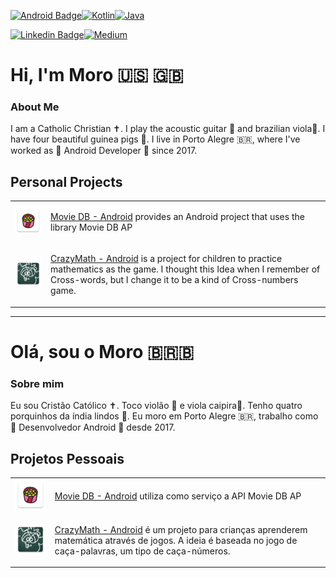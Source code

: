 [![Android Badge](https://img.shields.io/badge/Android-3DDC84?style=for-the-badge&logo=android&logoColor=white)](https://www.android.com/)[![Kotlin](https://img.shields.io/badge/Kotlin-0095D5?&style=for-the-badge&logo=kotlin&logoColor=white)](https://kotlinlang.org/)[![Java](https://img.shields.io/badge/Java-ED8B00?style=for-the-badge&logo=java&logoColor=white)](https://www.java.com/en/)


[![Linkedin Badge](https://img.shields.io/badge/-LinkedIn-blue?style=flat-square&logo=Linkedin&logoColor=white)](https://www.linkedin.com/in/gabrielbronzattimoro15031994/)[![Medium](https://img.shields.io/badge/Medium-12100E?style=for-the-badge&logo=medium&logoColor=white)](https://medium.com/@gabrielbronzattimoro.es)

# Hi, I'm Moro 🇺🇸 🇬🇧

### About Me

I am a Catholic Christian ✝️. I play the acoustic guitar 🎸 and brazilian viola🎻. I have four beautiful guinea pigs 🐷.
I live in Porto Alegre 🇧🇷, where I've worked as 🤖 Android Developer 💚 since 2017.

## Personal Projects

<table style="overflow-x:auto;">
  <tr>
    <td>
      <a href="https://github.com/gabrielbmoro/MovieDB-Android">
        <img style="width: 100%;height: auto;" src="img/movie-db-android-icon.png">
      </a>
    </td>
    <td>
      <p>
        <a href=https://github.com/gabrielbmoro/MovieDB-Android>Movie DB - Android</a> provides an Android project that uses the library Movie DB AP
      </p>
    </td>
  </tr>
    <tr>
      <td>
        <a href="https://github.com/gabrielbmoro/CrazyMath-Android">
          <img style="width: 100%;height: auto;" src="img/crazy-math-android-icon.png" />
        </a>
      </td>
      <td>
        <p>
          <a href="https://github.com/gabrielbmoro/CrazyMath-Android">CrazyMath - Android</a> is a project for children to practice mathematics as the game. I thought this Idea when I remember of Cross-words, but I change it to be a kind of Cross-numbers game.
        </p>
      </td>
    </tr>
</table>

----

# Olá, sou o Moro 🇧🇷🇧

### Sobre mim

Eu sou Cristão Católico ✝️. Toco violão 🎸 e viola caipira🎻. Tenho quatro porquinhos da índia lindos 🐷.
Eu moro em Porto Alegre 🇧🇷, trabalho como 🤖 Desenvolvedor Android 💚 desde 2017.

## Projetos Pessoais

<table style="overflow-x:auto;">
  <tr>
    <td>
      <a href="https://github.com/gabrielbmoro/MovieDB-Android">
        <img style="width: 100%;height: auto;" src="img/movie-db-android-icon.png">
      </a>
    </td>
    <td>
      <p>
        <a href=https://github.com/gabrielbmoro/MovieDB-Android>Movie DB - Android</a> utiliza como serviço a API Movie DB AP
      </p>
    </td>
  </tr>
    <tr>
      <td>
        <a href="https://github.com/gabrielbmoro/CrazyMath-Android">
          <img style="width: 100%;height: auto;" src="img/crazy-math-android-icon.png" />
        </a>
      </td>
      <td>
        <p>
          <a href="https://github.com/gabrielbmoro/CrazyMath-Android">CrazyMath - Android</a> é um projeto para crianças aprenderem matemática através de jogos. A ideia é baseada no jogo de caça-palavras, um tipo de caça-números.
        </p>
      </td>
    </tr>
</table>
